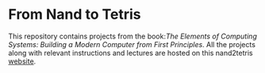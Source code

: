 # From Nand to Tetris

This repository contains projects from the book:*The Elements of Computing Systems: Building a Modern Computer from First Principles*. All the projects along with relevant instructions and lectures are hosted on this nand2tetris [website](https://www.nand2tetris.org/course).
